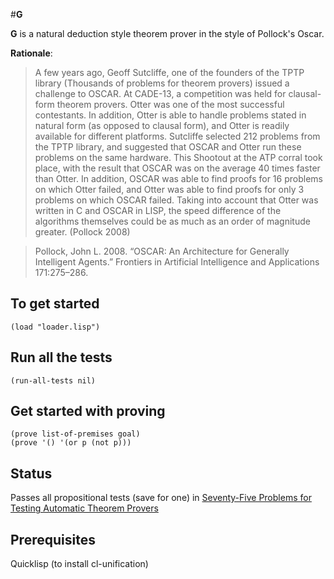 
#**G**

**G** is a natural deduction style theorem prover in the style of Pollock's Oscar. 

__Rationale__:

> A few years ago, Geoff Sutcliffe, one of the founders of the TPTP library (Thousands of problems for theorem provers) issued a challenge to OSCAR. At CADE-13, a competition was held for clausal-form theorem provers. Otter was one of the most successful contestants. In addition, Otter is able to handle problems stated in natural form (as opposed to clausal form), and Otter is readily available for different platforms. Sutcliffe selected 212 problems from the TPTP library, and suggested that OSCAR and Otter run these problems on the same hardware. This Shootout at the ATP corral took place, with the result that OSCAR was on the average 40 times faster than Otter. In addition, OSCAR was able to find proofs for 16 problems on which Otter failed, and Otter was able to find proofs for only 3 problems on which OSCAR failed. Taking into account that Otter was written in C and OSCAR in LISP, the speed difference of the algorithms themselves could be as much as an order of magnitude greater. (Pollock 2008) 

> Pollock, John L. 2008. “OSCAR: An Architecture for Generally Intelligent Agents.” Frontiers in Artificial Intelligence and Applications 171:275–286.

## To get started 

    (load "loader.lisp")
  
## Run all the tests

    (run-all-tests nil)
  
## Get started with proving

    (prove list-of-premises goal)
    (prove '() '(or p (not p)))

## Status
   Passes all propositional tests (save for one) in 
   [Seventy-Five Problems for Testing Automatic Theorem Provers ](http://webloria.loria.fr/~areces/cordoba08/Bib/75ATPproblems86.pdf)

## Prerequisites 
   Quicklisp (to install cl-unification)

